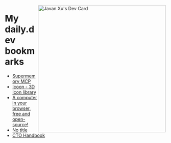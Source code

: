 
<a href="https://app.daily.dev/JavanXU"><img align="right" src="https://api.daily.dev/devcards/e45a150971844cd6959a94bb94e861ea.png?r=quw" width="400" alt="Javan Xu's Dev Card"/></a>

# My daily.dev bookmarks
<!-- daily.dev BOOKMARKS:START -->
- [Supermemory MCP](https://app.daily.dev/posts/VimpGAn11?utm_source=rss&utm_medium=bookmarks&utm_campaign=6ueXw3FRNQzpNtewCDbI6)
- [Icoon - 3D Icon library](https://app.daily.dev/posts/BKXArN7NQ?utm_source=rss&utm_medium=bookmarks&utm_campaign=6ueXw3FRNQzpNtewCDbI6)
- [A computer in your browser, free and open-source!](https://app.daily.dev/posts/Bctm80JBB?utm_source=rss&utm_medium=bookmarks&utm_campaign=6ueXw3FRNQzpNtewCDbI6)
- [No title](https://app.daily.dev/posts/a6W5w6zGQ?utm_source=rss&utm_medium=bookmarks&utm_campaign=6ueXw3FRNQzpNtewCDbI6)
- [CTO Handbook](https://app.daily.dev/posts/BykQ6djeT?utm_source=rss&utm_medium=bookmarks&utm_campaign=6ueXw3FRNQzpNtewCDbI6)
<!-- daily.dev BOOKMARKS:END -->
